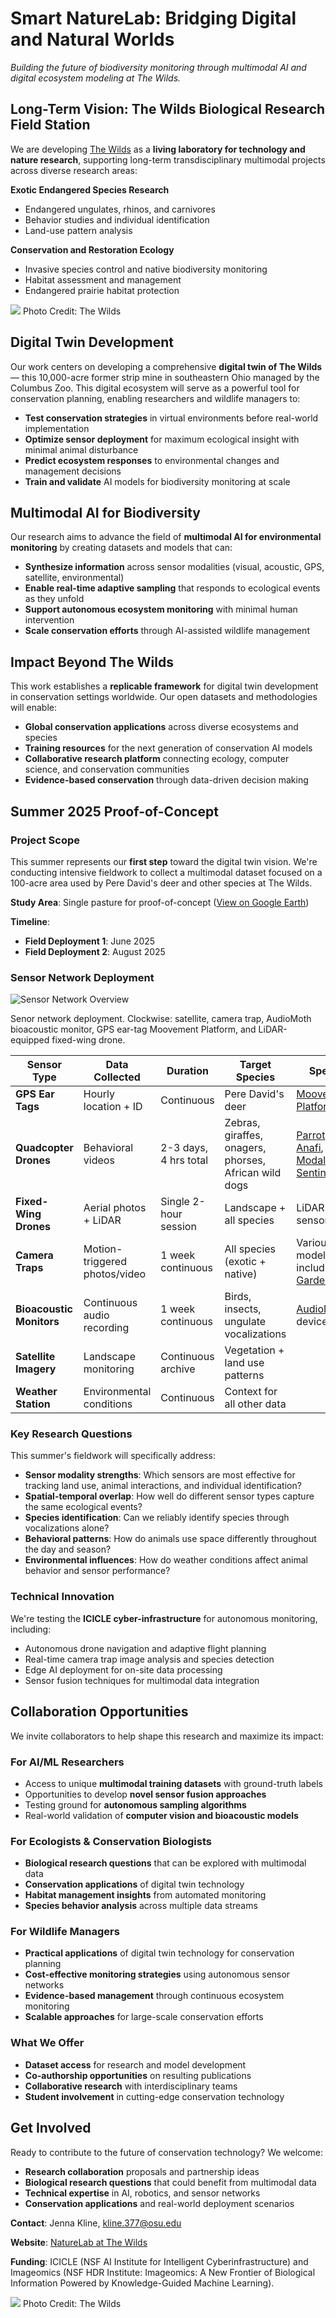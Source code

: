 # Smart NatureLab: Bridging Digital and Natural Worlds
*Building the future of biodiversity monitoring through multimodal AI and digital ecosystem modeling at The Wilds.* 

## Long-Term Vision: The Wilds Biological Research Field Station
We are developing [The Wilds](https://www.thewilds.org/) as a **living laboratory for technology and nature research**, supporting long-term transdisciplinary multimodal projects across diverse research areas:

**Exotic Endangered Species Research**
- Endangered ungulates, rhinos, and carnivores 
- Behavior studies and individual identification
- Land-use pattern analysis

**Conservation and Restoration Ecology**
- Invasive species control and native biodiversity monitoring
- Habitat assessment and management
- Endangered prairie habitat protection


![](image/wilds1.png)
Photo Credit: The Wilds


## Digital Twin Development
Our work centers on developing a comprehensive **digital twin of The Wilds** — this 10,000-acre former strip mine in southeastern Ohio managed by the Columbus Zoo. This digital ecosystem will serve as a powerful tool for conservation planning, enabling researchers and wildlife managers to:

- **Test conservation strategies** in virtual environments before real-world implementation
- **Optimize sensor deployment** for maximum ecological insight with minimal animal disturbance  
- **Predict ecosystem responses** to environmental changes and management decisions
- **Train and validate** AI models for biodiversity monitoring at scale

## Multimodal AI for Biodiversity
Our research aims to advance the field of **multimodal AI for environmental monitoring** by creating datasets and models that can:

- **Synthesize information** across sensor modalities (visual, acoustic, GPS, satellite, environmental)
- **Enable real-time adaptive sampling** that responds to ecological events as they unfold
- **Support autonomous ecosystem monitoring** with minimal human intervention
- **Scale conservation efforts** through AI-assisted wildlife management

## Impact Beyond The Wilds
This work establishes a **replicable framework** for digital twin development in conservation settings worldwide. Our open datasets and methodologies will enable:

- **Global conservation applications** across diverse ecosystems and species
- **Training resources** for the next generation of conservation AI models
- **Collaborative research platform** connecting ecology, computer science, and conservation communities
- **Evidence-based conservation** through data-driven decision making



## Summer 2025 Proof-of-Concept

### Project Scope
This summer represents our **first step** toward the digital twin vision. We're conducting intensive fieldwork to collect a multimodal dataset focused on a 100-acre area used by Pere David's deer and other species at The Wilds.

**Study Area**: Single pasture for proof-of-concept ([View on Google Earth](https://earth.google.com/earth/d/10GVFBTCYF9KAoQrGtzBVqn38AuPclY2s?usp=sharing))

**Timeline**: 
- **Field Deployment 1**: June 2025  
- **Field Deployment 2**: August 2025

### Sensor Network Deployment

![Sensor Network Overview](image/multi-modalatthewilds.png)

Senor network deployment. Clockwise: satellite, camera trap, AudioMoth bioacoustic monitor, GPS ear-tag Moovement Platform, and LiDAR-equipped fixed-wing drone. 

| Sensor Type | Data Collected | Duration | Target Species | Specs |
|-------------|----------------|----------|----------------|-------|
| **GPS Ear Tags** | Hourly location + ID | Continuous | Pere David's deer | [Moovement Platform](https://www.moovement.com.au/farm-management-platform)
| **Quadcopter Drones** | Behavioral videos | 2-3 days, 4 hrs total | Zebras, giraffes, onagers, phorses, African wild dogs | [Parrot Anafi](), [ModalAI Sentinal](https://www.modalai.com/pages/sentinel?srsltid=AfmBOoojDDB-RDpyZUWRYVmZk6t-TLWytEZWsvvTvyCZ9BEoYuqriol8)
| **Fixed-Wing Drones** | Aerial photos + LiDAR | Single 2-hour session | Landscape + all species | LiDAR sensor |
| **Camera Traps** | Motion-triggered photos/video | 1 week continuous | All species (exotic + native) | Various models including [GardePro](https://www.trailcampro.com/products/gardepro-t5ng-solar-panel-package)
| **Bioacoustic Monitors** | Continuous audio recording | 1 week continuous | Birds, insects, ungulate vocalizations | [AudioMoth](https://www.openacousticdevices.info/) devices
| **Satellite Imagery** | Landscape monitoring | Continuous archive | Vegetation + land use patterns |
| **Weather Station** | Environmental conditions | Continuous | Context for all other data |

### Key Research Questions
This summer's fieldwork will specifically address:

- **Sensor modality strengths**: Which sensors are most effective for tracking land use, animal interactions, and individual identification?
- **Spatial-temporal overlap**: How well do different sensor types capture the same ecological events?
- **Species identification**: Can we reliably identify species through vocalizations alone?
- **Behavioral patterns**: How do animals use space differently throughout the day and season?
- **Environmental influences**: How do weather conditions affect animal behavior and sensor performance?

### Technical Innovation
We're testing the **ICICLE cyber-infrastructure** for autonomous monitoring, including:
- Autonomous drone navigation and adaptive flight planning
- Real-time camera trap image analysis and species detection  
- Edge AI deployment for on-site data processing
- Sensor fusion techniques for multimodal data integration



## Collaboration Opportunities

We invite collaborators to help shape this research and maximize its impact:

### For AI/ML Researchers
- Access to unique **multimodal training datasets** with ground-truth labels
- Opportunities to develop **novel sensor fusion approaches**
- Testing ground for **autonomous sampling algorithms**
- Real-world validation of **computer vision and bioacoustic models**

### For Ecologists & Conservation Biologists  
- **Biological research questions** that can be explored with multimodal data
- **Conservation applications** of digital twin technology
- **Habitat management insights** from automated monitoring
- **Species behavior analysis** across multiple data streams

### For Wildlife Managers
- **Practical applications** of digital twin technology for conservation planning
- **Cost-effective monitoring strategies** using autonomous sensor networks
- **Evidence-based management** through continuous ecosystem monitoring
- **Scalable approaches** for large-scale conservation efforts

### What We Offer
- **Dataset access** for research and model development
- **Co-authorship opportunities** on resulting publications  
- **Collaborative research** with interdisciplinary teams
- **Student involvement** in cutting-edge conservation technology



## Get Involved

Ready to contribute to the future of conservation technology? We welcome:

- **Research collaboration** proposals and partnership ideas
- **Biological research questions** that could benefit from multimodal data  
- **Technical expertise** in AI, robotics, and sensor networks
- **Conservation applications** and real-world deployment scenarios

**Contact**: Jenna Kline, kline.377@osu.edu

**Website**: [NatureLab at The Wilds](https://github.com/Imageomics/naturelab)

**Funding**: ICICLE (NSF AI Institute for Intelligent Cyberinfrastructure) and Imageomics (NSF HDR Institute: Imageomics: A New Frontier of Biological Information Powered by Knowledge-Guided Machine Learning).

![](image/wilds2.png)
Photo Credit: The Wilds
